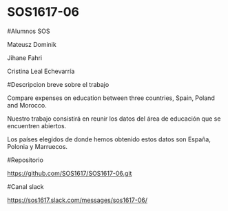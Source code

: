 # SOS1617-06

#Alumnos SOS

Mateusz Dominik

Jihane Fahri

Cristina Leal Echevarría

#Descripcion breve sobre el trabajo 

Compare expenses on education between three countries, Spain, Poland and Morocco.
         
Nuestro trabajo consistirá en reunir los datos del área de educación que se encuentren abiertos.

Los países elegidos de donde hemos obtenido estos datos son España, Polonia y Marruecos.

#Repositorio

https://github.com/SOS1617/SOS1617-06.git

#Canal slack

https://sos1617.slack.com/messages/sos1617-06/
